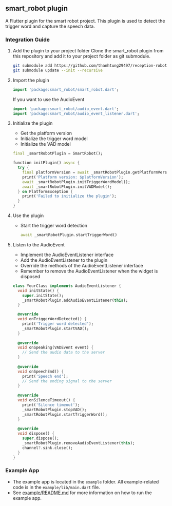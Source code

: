 ## smart_robot plugin

A Flutter plugin for the smart robot project. This plugin is used to detect the trigger word and capture the speech data.

### Integration Guide

1. Add the plugin to your project folder
Clone the smart_robot plugin from this repository and add it to your project folder as git submodule.
    ```bash
    git submodule add https://github.com/thanhtung29497/reception-robot-sdk.git
    git submodule update --init --recursive
    ```

2. Import the plugin
    ```dart
    import 'package:smart_robot/smart_robot.dart';
    ```

   If you want to use the AudioEvent
    ```dart
    import 'package:smart_robot/audio_event.dart';
    import 'package:smart_robot/audio_event_listener.dart';
    ```

3. Initialize the plugin
    - Get the platform version
    - Initialize the trigger word model
    - Initialize the VAD model

    ```dart
    final _smartRobotPlugin = SmartRobot();
    
    function initPlugin() async {
      try {
        final platformVersion = await _smartRobotPlugin.getPlatformVersion();
        print('Platform version: $platformVersion');
        await _smartRobotPlugin.initTriggerWordModel();
        await _smartRobotPlugin.initVADModel();
      } on PlatformException {
        print('Failed to initialize the plugin');
      }
    }
    ```

4. Use the plugin
    - Start the trigger word detection
        ```dart
        await _smartRobotPlugin.startTriggerWord()
        ```

5. Listen to the AudioEvent
    - Implement the AudioEventListener interface
    - Add the AudioEventListener to the plugin
    - Override the methods of the AudioEventListener interface
    - Remember to remove the AudioEventListener when the widget is disposed

    ```dart
    class YourClass implements AudioEventListener {
      void initState() {
        super.initState();
        _smartRobotPlugin.addAudioEventListener(this);
      }
    
      @override
      void onTriggerWordDetected() {
        print('Trigger word detected');
        _smartRobotPlugin.startVAD();
      }
      
      @override
      void onSpeaking(VADEvent event) {
        // Send the audio data to the server
      }
      
      @override
      void onSpeechEnd() {
        print('Speech end');
        // Send the ending signal to the server
      }
      
      @override
      void onSilenceTimeout() {
        print('Silence timeout');
        _smartRobotPlugin.stopVAD();
        _smartRobotPlugin.startTriggerWord();
      }
      
      @override
      void dispose() {
        super.dispose();
        _smartRobotPlugin.removeAudioEventListener(this);
        channel?.sink.close();
      }
    }
    ```

### Example App
- The example app is located in the `example` folder. All example-related code is in the `example/lib/main.dart` file.
- See [example/README.md](example/README.md) for more information on how to run the example app.





